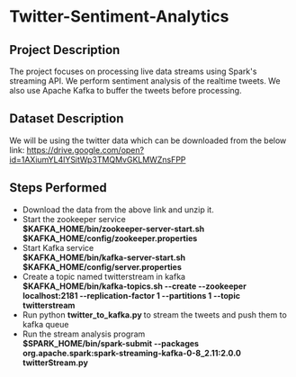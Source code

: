 # Twitter-Sentiment-Analytics

## Project Description
The project focuses on processing live data streams using Spark's streaming API. We perform sentiment analysis of the realtime tweets. We also use Apache Kafka to buffer the tweets before processing.

## Dataset Description
We will be using the twitter data which can be downloaded from the below link:
https://drive.google.com/open?id=1AXiumYL4lYSitWp3TMQMvGKLMWZnsFPP

## Steps Performed
* Download the data from the above link and unzip it.
* Start the zookeeper service <br>
<b> $KAFKA_HOME/bin/zookeeper-server-start.sh $KAFKA_HOME/config/zookeeper.properties</b>
* Start Kafka service <br>
<b> $KAFKA_HOME/bin/kafka-server-start.sh $KAFKA_HOME/config/server.properties </b>
* Create a topic named twitterstream in kafka <br>
<b> $KAFKA_HOME/bin/kafka-topics.sh --create --zookeeper localhost:2181 --replication-factor 1   --partitions 1 --topic twitterstream </b>
* Run python <b>twitter_to_kafka.py </b> to stream the tweets and push them to kafka queue
* Run the stream analysis program <br>
<b> $SPARK_HOME/bin/spark-submit --packages org.apache.spark:spark-streaming-kafka-0-8_2.11:2.0.0 twitterStream.py </b>
